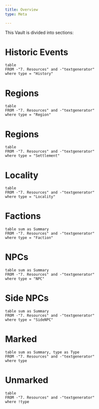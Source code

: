 ```yaml
---
title: Overview
type: Meta

---
```



This Vault is divided into sections:

# Historic Events
```dataview
table
FROM -"7. Resources" and -"textgenerator"
where type = "History"
```

# Regions
```dataview
table 
FROM -"7. Resources" and -"textgenerator"
where type = "Region"
```

# Regions
```dataview
table 
FROM -"7. Resources" and -"textgenerator"
where type = "Settlement"
```


# Locality
```dataview
table 
FROM -"7. Resources" and -"textgenerator"
where type = "Locality"
```


# Factions
```dataview
table sum as Summary 
FROM -"7. Resources" and -"textgenerator"
where type = "Faction"
```

# NPCs
```dataview
table sum as Summary 
FROM -"7. Resources" and -"textgenerator"
where type = "NPC"
```

# Side NPCs
```dataview
table sum as Summary 
FROM -"7. Resources" and -"textgenerator"
where type = "SideNPC"
```


# Marked
```dataview
table sum as Summary, type as Type
FROM -"7. Resources" and -"textgenerator"
where type
```
# Unmarked
```dataview
table 
FROM -"7. Resources" and -"textgenerator"
where !type
```

